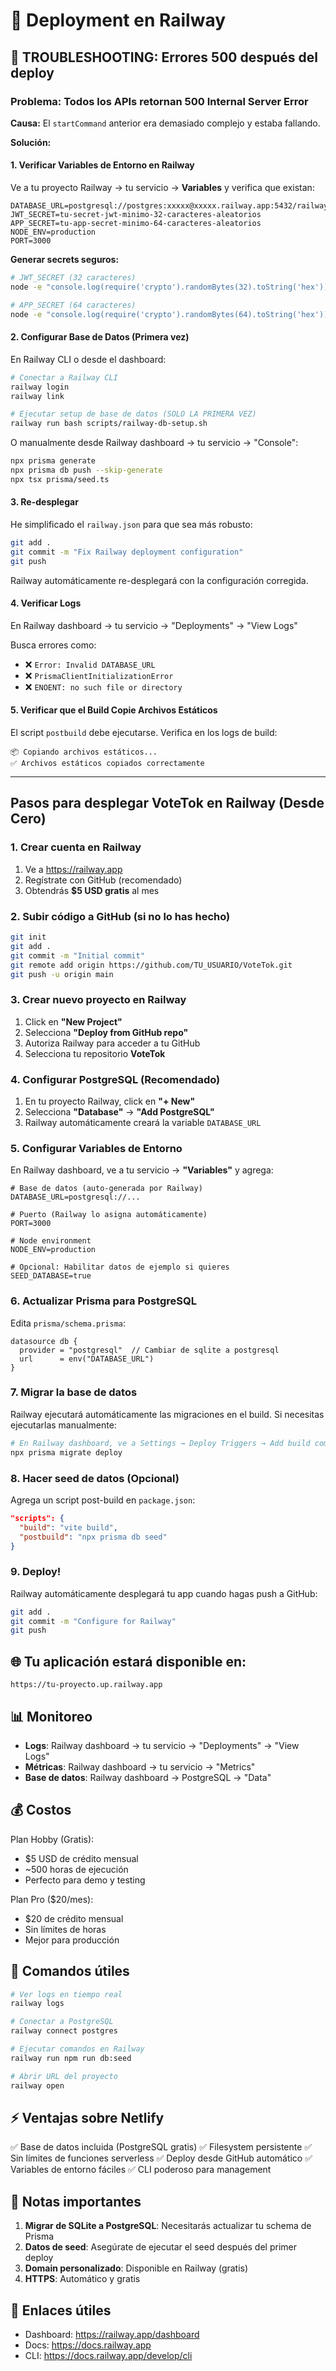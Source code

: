 # 🚂 Deployment en Railway

## 🚨 TROUBLESHOOTING: Errores 500 después del deploy

### Problema: Todos los APIs retornan 500 Internal Server Error

**Causa:** El `startCommand` anterior era demasiado complejo y estaba fallando.

**Solución:**

#### 1. Verificar Variables de Entorno en Railway

Ve a tu proyecto Railway → tu servicio → **Variables** y verifica que existan:

```env
DATABASE_URL=postgresql://postgres:xxxxx@xxxxx.railway.app:5432/railway
JWT_SECRET=tu-secret-jwt-minimo-32-caracteres-aleatorios
APP_SECRET=tu-app-secret-minimo-64-caracteres-aleatorios
NODE_ENV=production
PORT=3000
```

**Generar secrets seguros:**
```bash
# JWT_SECRET (32 caracteres)
node -e "console.log(require('crypto').randomBytes(32).toString('hex'))"

# APP_SECRET (64 caracteres)  
node -e "console.log(require('crypto').randomBytes(64).toString('hex'))"
```

#### 2. Configurar Base de Datos (Primera vez)

En Railway CLI o desde el dashboard:

```bash
# Conectar a Railway CLI
railway login
railway link

# Ejecutar setup de base de datos (SOLO LA PRIMERA VEZ)
railway run bash scripts/railway-db-setup.sh
```

O manualmente desde Railway dashboard → tu servicio → "Console":

```bash
npx prisma generate
npx prisma db push --skip-generate
npx tsx prisma/seed.ts
```

#### 3. Re-desplegar

He simplificado el `railway.json` para que sea más robusto:

```bash
git add .
git commit -m "Fix Railway deployment configuration"
git push
```

Railway automáticamente re-desplegará con la configuración corregida.

#### 4. Verificar Logs

En Railway dashboard → tu servicio → "Deployments" → "View Logs"

Busca errores como:
- ❌ `Error: Invalid DATABASE_URL`
- ❌ `PrismaClientInitializationError`
- ❌ `ENOENT: no such file or directory`

#### 5. Verificar que el Build Copie Archivos Estáticos

El script `postbuild` debe ejecutarse. Verifica en los logs de build:

```
📦 Copiando archivos estáticos...
✅ Archivos estáticos copiados correctamente
```

---

## Pasos para desplegar VoteTok en Railway (Desde Cero)

### 1. Crear cuenta en Railway
1. Ve a https://railway.app
2. Regístrate con GitHub (recomendado)
3. Obtendrás **$5 USD gratis** al mes

### 2. Subir código a GitHub (si no lo has hecho)
```bash
git init
git add .
git commit -m "Initial commit"
git remote add origin https://github.com/TU_USUARIO/VoteTok.git
git push -u origin main
```

### 3. Crear nuevo proyecto en Railway

1. Click en **"New Project"**
2. Selecciona **"Deploy from GitHub repo"**
3. Autoriza Railway para acceder a tu GitHub
4. Selecciona tu repositorio **VoteTok**

### 4. Configurar PostgreSQL (Recomendado)

1. En tu proyecto Railway, click en **"+ New"**
2. Selecciona **"Database"** → **"Add PostgreSQL"**
3. Railway automáticamente creará la variable `DATABASE_URL`

### 5. Configurar Variables de Entorno

En Railway dashboard, ve a tu servicio → **"Variables"** y agrega:

```env
# Base de datos (auto-generada por Railway)
DATABASE_URL=postgresql://...

# Puerto (Railway lo asigna automáticamente)
PORT=3000

# Node environment
NODE_ENV=production

# Opcional: Habilitar datos de ejemplo si quieres
SEED_DATABASE=true
```

### 6. Actualizar Prisma para PostgreSQL

Edita `prisma/schema.prisma`:

```prisma
datasource db {
  provider = "postgresql"  // Cambiar de sqlite a postgresql
  url      = env("DATABASE_URL")
}
```

### 7. Migrar la base de datos

Railway ejecutará automáticamente las migraciones en el build. Si necesitas ejecutarlas manualmente:

```bash
# En Railway dashboard, ve a Settings → Deploy Triggers → Add build command
npx prisma migrate deploy
```

### 8. Hacer seed de datos (Opcional)

Agrega un script post-build en `package.json`:

```json
"scripts": {
  "build": "vite build",
  "postbuild": "npx prisma db seed"
}
```

### 9. Deploy!

Railway automáticamente desplegará tu app cuando hagas push a GitHub:

```bash
git add .
git commit -m "Configure for Railway"
git push
```

## 🌐 Tu aplicación estará disponible en:

`https://tu-proyecto.up.railway.app`

## 📊 Monitoreo

- **Logs**: Railway dashboard → tu servicio → "Deployments" → "View Logs"
- **Métricas**: Railway dashboard → tu servicio → "Metrics"
- **Base de datos**: Railway dashboard → PostgreSQL → "Data"

## 💰 Costos

Plan Hobby (Gratis):
- $5 USD de crédito mensual
- ~500 horas de ejecución
- Perfecto para demo y testing

Plan Pro ($20/mes):
- $20 de crédito mensual
- Sin límites de horas
- Mejor para producción

## 🔧 Comandos útiles

```bash
# Ver logs en tiempo real
railway logs

# Conectar a PostgreSQL
railway connect postgres

# Ejecutar comandos en Railway
railway run npm run db:seed

# Abrir URL del proyecto
railway open
```

## ⚡ Ventajas sobre Netlify

✅ Base de datos incluida (PostgreSQL gratis)
✅ Filesystem persistente
✅ Sin límites de funciones serverless
✅ Deploy desde GitHub automático
✅ Variables de entorno fáciles
✅ CLI poderoso para management

## 🚨 Notas importantes

1. **Migrar de SQLite a PostgreSQL**: Necesitarás actualizar tu schema de Prisma
2. **Datos de seed**: Asegúrate de ejecutar el seed después del primer deploy
3. **Domain personalizado**: Disponible en Railway (gratis)
4. **HTTPS**: Automático y gratis

## 🔗 Enlaces útiles

- Dashboard: https://railway.app/dashboard
- Docs: https://docs.railway.app
- CLI: https://docs.railway.app/develop/cli
